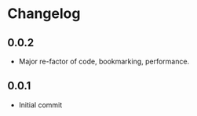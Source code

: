 # Changelog

## 0.0.2
  * Major re-factor of code, bookmarking, performance.

## 0.0.1
  * Initial commit
